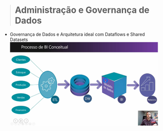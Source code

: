 ># Administração e Governança de Dados
* Governança de Dados e Arquitetura ideal com Dataflows e Shared Datasets
![Processo de BI conceitual](Administra%C3%A7%C3%A3oGovernan%C3%A7a.png)